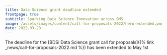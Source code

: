 ```yaml
---
title: Data Science grant deadline extended
frontpage: true
subtitle: Sparking Data Science Innovation across BMS
image: /assets/images/content/call-for-proposals-2022/hero-extended.png
date: 2022-03-28
---
```


The deadline for the [BDSi Data Science grant call for proposals]({% link _news/call-for-proposals-2022.md %}) has been extended to May 1st
